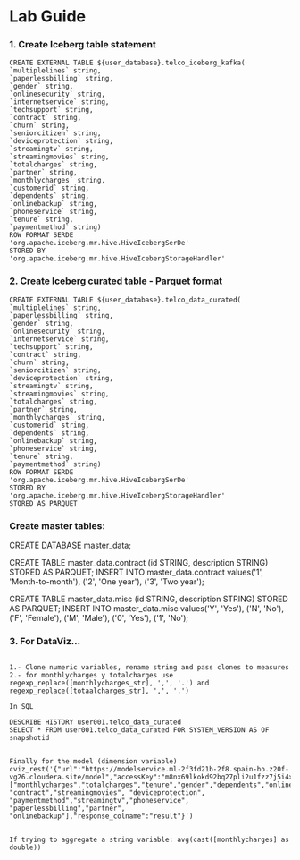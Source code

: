 # Lab Guide

### 1. Create Iceberg table statement

```
CREATE EXTERNAL TABLE ${user_database}.telco_iceberg_kafka(
`multiplelines` string,
`paperlessbilling` string,
`gender` string,
`onlinesecurity` string,
`internetservice` string,
`techsupport` string,
`contract` string,
`churn` string,
`seniorcitizen` string,
`deviceprotection` string,
`streamingtv` string,
`streamingmovies` string,
`totalcharges` string,
`partner` string,
`monthlycharges` string,
`customerid` string,
`dependents` string,
`onlinebackup` string,
`phoneservice` string,
`tenure` string,
`paymentmethod` string)
ROW FORMAT SERDE
'org.apache.iceberg.mr.hive.HiveIcebergSerDe'
STORED BY
'org.apache.iceberg.mr.hive.HiveIcebergStorageHandler'

```

### 2. Create Iceberg curated table - Parquet format
```
CREATE EXTERNAL TABLE ${user_database}.telco_data_curated(
`multiplelines` string,
`paperlessbilling` string,
`gender` string,
`onlinesecurity` string,
`internetservice` string,
`techsupport` string,
`contract` string,
`churn` string,
`seniorcitizen` string,
`deviceprotection` string,
`streamingtv` string,
`streamingmovies` string,
`totalcharges` string,
`partner` string,
`monthlycharges` string,
`customerid` string,
`dependents` string,
`onlinebackup` string,
`phoneservice` string,
`tenure` string,
`paymentmethod` string)
ROW FORMAT SERDE
'org.apache.iceberg.mr.hive.HiveIcebergSerDe'
STORED BY
'org.apache.iceberg.mr.hive.HiveIcebergStorageHandler' 
STORED AS PARQUET
```

### Create master tables:

CREATE DATABASE master_data;

CREATE TABLE master_data.contract (id STRING, description STRING) STORED AS PARQUET;
INSERT INTO master_data.contract
values('1', 'Month-to-month'),
('2', 'One year'),
('3', 'Two year');

CREATE TABLE master_data.misc (id STRING, description STRING) STORED AS PARQUET;
INSERT INTO master_data.misc 
values('Y', 'Yes'),
('N', 'No'),
('F', 'Female'),
('M', 'Male'),
('0', 'Yes'), 
('1', 'No');


### 3. For DataViz...
```

1.- Clone numeric variables, rename string and pass clones to measures
2.- for monthlycharges y totalcharges use regexp_replace([monthlycharges_str], ',', '.') and regexp_replace([totaalcharges_str], ',', '.')

In SQL

DESCRIBE HISTORY user001.telco_data_curated
SELECT * FROM user001.telco_data_curated FOR SYSTEM_VERSION AS OF snapshotid


Finally for the model (dimension variable)
cviz_rest('{"url":"https://modelservice.ml-2f3fd21b-2f8.spain-ho.z20f-vg26.cloudera.site/model","accessKey":"m8nx69lkokd92bq27pli2u1fzz7j5i4x","colnames":["monthlycharges","totalcharges","tenure","gender","dependents","onlinesecurity","multiplelines","internetservice","seniorcitizen","techsupport", "contract","streamingmovies", "deviceprotection", "paymentmethod","streamingtv","phoneservice", "paperlessbilling","partner", "onlinebackup"],"response_colname":"result"}')


If trying to aggregate a string variable: avg(cast([monthlycharges] as double))

```
